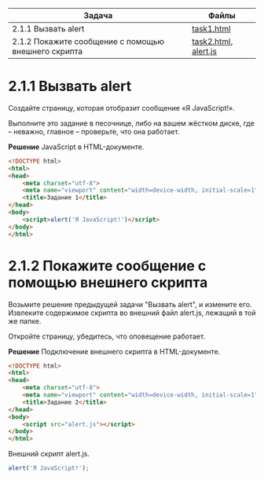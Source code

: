 | Задача | Файлы |
| --- | --- |
| 2.1.1 Вызвать alert | [task1.html](task1.html) |
| 2.1.2 Покажите сообщение с помощью внешнего скрипта | [task2.html](task2.html), [alert.js](alert.js) |

# 2.1.1 Вызвать alert
Создайте страницу, которая отобразит сообщение «Я JavaScript!».

Выполните это задание в песочнице, либо на вашем жёстком диске, где – неважно, главное – проверьте, что она работает.

**Решение**
JavaScript в HTML-документе.
```html
<!DOCTYPE html>
<html>
<head>
	<meta charset="utf-8">
	<meta name="viewport" content="width=device-width, initial-scale=1">
	<title>Задание 1</title>
</head>
<body>
	<script>alert('Я JavaScript!')</script>
</body>
</html>
```

# 2.1.2 Покажите сообщение с помощью внешнего скрипта
Возьмите решение предыдущей задачи "Вызвать alert", и измените его. Извлеките содержимое скрипта во внешний файл alert.js, лежащий в той же папке.

Откройте страницу, убедитесь, что оповещение работает.

**Решение**
Подключение внешнего скрипта в HTML-документе.
```html
<!DOCTYPE html>
<html>
<head>
	<meta charset="utf-8">
	<meta name="viewport" content="width=device-width, initial-scale=1">
	<title>Задание 2</title>
</head>
<body>
	<script src="alert.js"></script>
</body>
</html>
```
Внешний скрипт alert.js.
```javascript
alert('Я JavaScript!');
```